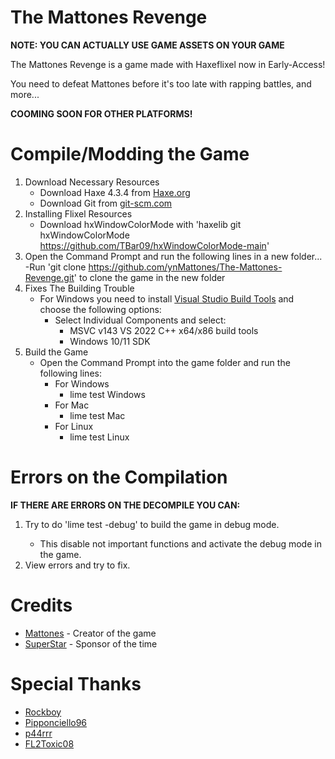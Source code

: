 # The Mattones Revenge

**NOTE: YOU CAN ACTUALLY USE GAME ASSETS ON YOUR GAME**

The Mattones Revenge is a game made with Haxeflixel now in Early-Access!

You need to defeat Mattones before it's too late with rapping battles, and more...

**COOMING SOON FOR OTHER PLATFORMS!**

# Compile/Modding the Game

1. Download Necessary Resources
    - Download Haxe 4.3.4 from [Haxe.org](https://haxe.org)
    - Download Git from [git-scm.com](https://www.git-scm.com)
3. Installing Flixel Resources
    - Download hxWindowColorMode with 'haxelib git hxWindowColorMode https://github.com/TBar09/hxWindowColorMode-main'
2. Open the Command Prompt and run the following lines in a new folder...
    -Run 'git clone https://github.com/ynMattones/The-Mattones-Revenge.git' to clone the game in the new folder
3. Fixes The Building Trouble
    - For Windows you need to install [Visual Studio Build Tools](https://aka.ms/vs/17/release/vs_BuildTools.exe) and choose the following options:
        - Select Individual Components and select:
            - MSVC v143 VS 2022 C++ x64/x86 build tools
            - Windows 10/11 SDK
4. Build the Game
    - Open the Command Prompt into the game folder and run the following lines:
        - For Windows
            - lime test Windows
        - For Mac
            - lime test Mac
        - For Linux
            - lime test Linux

# Errors on the Compilation

**IF THERE ARE ERRORS ON THE DECOMPILE YOU CAN:**

1. Try to do 'lime test <PLATFORM> -debug' to build the game in debug mode.
    - This disable not important functions and activate the debug mode in the game.
2. View errors and try to fix.

# Credits
- [Mattones](https://github.com/ynMattones) - Creator of the game
- [SuperStar]() - Sponsor of the time

# Special Thanks
- [Rockboy]()
- [Pipponciello96]()
- [p44rrr]()
- [FL2Toxic08]()
